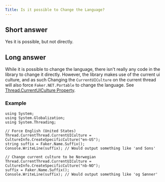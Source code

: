 ```yaml
---
Title: Is it possible to Change the Language?
---
```


## Short answer
Yes it is possible, but not directly.

## Long answer
While it is possible to change the language, there isn't really any code in the library
to change it directly.
However, the library makes use of the current ui culture, and as such Changing the `CurrentUICulture`
on the current thread will also force `Faker.NET.Portable` to change the language.
See [Thread.CurrentUICulture Property](https://msdn.microsoft.com/en-us/library/system.threading.thread.currentuiculture(v=vs.110).aspx).

### Example
```
using System;
using System.Globalization;
using System.Threading;

// Force English (United States)
Thread.CurrentThread.CurrentUICulture = CultureInfo.CreateSpecificCulture("en-US");
string suffix = Faker.Name.Suffix();
Console.WriteLine(suffix); // Would output something like 'and Sons'

// Change current culture to be Norwegian
Thread.CurrentThread.CurrentUICulture = CultureInfo.CreateSpecificCulture("nb-NO");
suffix = Faker.Name.Suffix();
Console.WriteLine(suffix); // Would output something like 'og Sønner'
```
